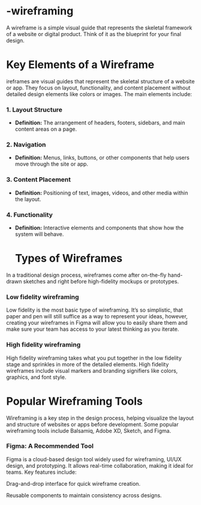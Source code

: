 # -wireframing
A wireframe is a simple visual guide that represents the skeletal framework of a website or digital product. Think of it as the blueprint for your final design.

# Key Elements of a Wireframe
ireframes are visual guides that represent the skeletal structure of a website or app. They focus on layout, functionality, and content placement without detailed design elements like colors or images. The main elements include:

### 1. Layout Structure
- **Definition:** The arrangement of headers, footers, sidebars, and main content areas on a page.

### 2. Navigation
- **Definition:** Menus, links, buttons, or other components that help users move through the site or app.

### 3. Content Placement
- **Definition:** Positioning of text, images, videos, and other media within the layout.

### 4. Functionality
- **Definition:** Interactive elements and components that show how the system will behave.

  # Types of Wireframes
In a traditional design process, wireframes come after on-the-fly hand-drawn sketches and right before high-fidelity mockups or prototypes.

### Low fidelity wireframing
Low fidelity is the most basic type of wireframing. It’s so simplistic, that paper and pen will still suffice as a way to represent your ideas, however, creating your wireframes in Figma will allow you to easily share them and make sure your team has access to your latest thinking as you iterate.

### High fidelity wireframing
High fidelity wireframing takes what you put together in the low fidelity stage and sprinkles in more of the detailed elements. High fidelity wireframes include visual markers and branding signifiers like colors, graphics, and font style.


# Popular Wireframing Tools
Wireframing is a key step in the design process, helping visualize the layout and structure of websites or apps before development. Some popular wireframing tools include Balsamiq, Adobe XD, Sketch, and Figma.

### Figma: A Recommended Tool
Figma is a cloud-based design tool widely used for wireframing, UI/UX design, and prototyping. It allows real-time collaboration, making it ideal for teams. Key features include:

Drag-and-drop interface for quick wireframe creation.

Reusable components to maintain consistency across designs.
